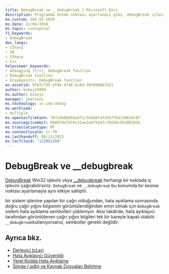 ```yaml
---
title: DebugBreak ve __debugbreak | Microsoft Docs
description: Programda kesme noktası ayarlanmış gibi, debugBreak işlevinin ve __debugbreak işlevinin programda kesintiye neden olmasına nasıl neden olduğunu öğrenin.
ms.custom: SEO-VS-2020
ms.date: 11/04/2016
ms.topic: conceptual
f1_keywords:
- DebugBreak
dev_langs:
- CSharp
- VB
- FSharp
- C++
helpviewer_keywords:
- debugging [C++], DebugBreak function
- DebugBreak function
- breakpoints, DebugBreak function
ms.assetid: 9787c795-df94-4f48-bc8d-3bf899b67421
author: mikejo5000
ms.author: mikejo
manager: jmartens
ms.technology: vs-ide-debug
ms.workload:
- multiple
ms.openlocfilehash: 707c660b658a4f1c34ab0faf345ff64c5063dc8f
ms.sourcegitcommit: 68897da7d74c31ae1ebf5d47c7b5ddc9b108265b
ms.translationtype: MT
ms.contentlocale: tr-TR
ms.lasthandoff: 08/13/2021
ms.locfileid: "122052160"
---
```

# <a name="debugbreak-and-__debugbreak"></a>DebugBreak ve __debugbreak
[DebugBreak](/windows/win32/api/debugapi/nf-debugapi-debugbreak) Win32 işlevini veya [__debugbreak](/cpp/intrinsics/debugbreak) herhangi bir noktada iç işlevini çağırabilirsiniz. `DebugBreak` ve `__debugbreak` bu konumda bir kesme noktası ayarlamayla aynı etkiye sahiptir.

 bir sistem işlevine yapılan bir çağrı olduğundan, hata ayıklama sonrasında doğru çağrı yığını bilgisinin görüntülendiğinden emin olmak için `DebugBreak` sistem hata ayıklama sembolleri yükleniyor. Aksi takdirde, hata ayıklayıcı tarafından görüntülenen çağrı yığını bilgileri tek bir kareyle kapalı olabilir. `__debugbreak`kullanıyorsanız, semboller gerekli değildir.

## <a name="see-also"></a>Ayrıca bkz.
- [Derleyici IçLeri](/cpp/intrinsics/compiler-intrinsics)
- [Hata Ayıklayıcı Güvenliği](../debugger/debugger-security.md)
- [Yerel Kodda Hata Ayıklama](../debugger/debugging-native-code.md)
- [Simge (.pdb) ve Kaynak Dosyaları Belirtme](../debugger/specify-symbol-dot-pdb-and-source-files-in-the-visual-studio-debugger.md)
